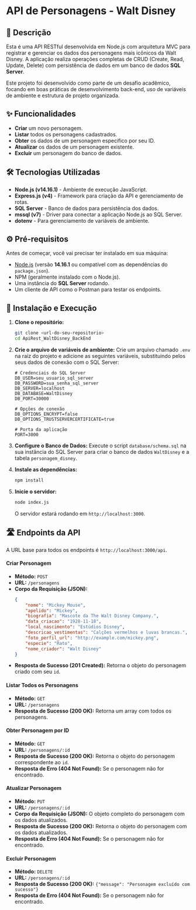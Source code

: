 # API de Personagens - Walt Disney

## 📝 Descrição

Esta é uma API RESTful desenvolvida em Node.js com arquitetura MVC para registrar e gerenciar os dados dos personagens mais icônicos da Walt Disney. A aplicação realiza operações completas de CRUD (Create, Read, Update, Delete) com persistência de dados em um banco de dados **SQL Server**.

Este projeto foi desenvolvido como parte de um desafio acadêmico, focando em boas práticas de desenvolvimento back-end, uso de variáveis de ambiente e estrutura de projeto organizada.

## ✨ Funcionalidades

-   **Criar** um novo personagem.
-   **Listar** todos os personagens cadastrados.
-   **Obter** os dados de um personagem específico por seu ID.
-   **Atualizar** os dados de um personagem existente.
-   **Excluir** um personagem do banco de dados.

## 🛠️ Tecnologias Utilizadas

-   **Node.js (v14.16.1)** - Ambiente de execução JavaScript.
-   **Express.js (v4)** - Framework para criação da API e gerenciamento de rotas.
-   **SQL Server** - Banco de dados para persistência dos dados.
-   **mssql (v7)** - Driver para conectar a aplicação Node.js ao SQL Server.
-   **dotenv** - Para gerenciamento de variáveis de ambiente.

## ⚙️ Pré-requisitos

Antes de começar, você vai precisar ter instalado em sua máquina:
-   [Node.js](https://nodejs.org/) (versão **14.16.1** ou compatível com as dependências do `package.json`).
-   NPM (geralmente instalado com o Node.js).
-   Uma instância do **SQL Server** rodando.
-   Um cliente de API como o Postman para testar os endpoints.

## 🚀 Instalação e Execução

1.  **Clone o repositório:**
    ```bash
    git clone <url-do-seu-repositorio>
    cd ApiRest_WaltDisney_BackEnd
    ```

2.  **Crie o arquivo de variáveis de ambiente:**
    Crie um arquivo chamado `.env` na raiz do projeto e adicione as seguintes variáveis, substituindo pelos seus dados de conexão com o SQL Server:
    ```env
    # Credenciais do SQL Server
    DB_USER=seu_usuario_sql_server
    DB_PASSWORD=sua_senha_sql_server
    DB_SERVER=localhost
    DB_DATABASE=WaltDisney
    DB_PORT=30000

    # Opções de conexão
    DB_OPTIONS_ENCRYPT=false
    DB_OPTIONS_TRUSTSERVERCERTIFICATE=true

    # Porta da aplicação
    PORT=3000
    ```

3.  **Configure o Banco de Dados:**
    Execute o script `database/schema.sql` na sua instância do SQL Server para criar o banco de dados `WaltDisney` e a tabela `personagem_disney`.

4.  **Instale as dependências:**
    ```bash
    npm install
    ```

5.  **Inicie o servidor:**
    ```bash
    node index.js
    ```
    O servidor estará rodando em `http://localhost:3000`.

## 🛣️ Endpoints da API

A URL base para todos os endpoints é `http://localhost:3000/api`.

#### Criar Personagem
-   **Método:** `POST`
-   **URL:** `/personagens`
-   **Corpo da Requisição (JSON):**
    ```json
    {
        "nome": "Mickey Mouse",
        "apelido": "Mickey",
        "biografia": "Mascote da The Walt Disney Company.",
        "data_criacao": "1928-11-18",
        "local_nascimento": "Estúdios Disney",
        "descricao_vestimentas": "Calções vermelhos e luvas brancas.",
        "foto_perfil_url": "http://example.com/mickey.png",
        "especie": "Rato",
        "nome_criador": "Walt Disney"
    }
    ```
-   **Resposta de Sucesso (201 Created):** Retorna o objeto do personagem criado com seu `id`.

#### Listar Todos os Personagens
-   **Método:** `GET`
-   **URL:** `/personagens`
-   **Resposta de Sucesso (200 OK):** Retorna um array com todos os personagens.

#### Obter Personagem por ID
-   **Método:** `GET`
-   **URL:** `/personagens/:id`
-   **Resposta de Sucesso (200 OK):** Retorna o objeto do personagem correspondente ao `id`.
-   **Resposta de Erro (404 Not Found):** Se o personagem não for encontrado.

#### Atualizar Personagem
-   **Método:** `PUT`
-   **URL:** `/personagens/:id`
-   **Corpo da Requisição (JSON):** O objeto completo do personagem com os dados atualizados.
-   **Resposta de Sucesso (200 OK):** Retorna o objeto do personagem com os dados atualizados.
-   **Resposta de Erro (404 Not Found):** Se o personagem não for encontrado.

#### Excluir Personagem
-   **Método:** `DELETE`
-   **URL:** `/personagens/:id`
-   **Resposta de Sucesso (200 OK):** `{"message": "Personagem excluído com sucesso"}`
-   **Resposta de Erro (404 Not Found):** Se o personagem não for encontrado.